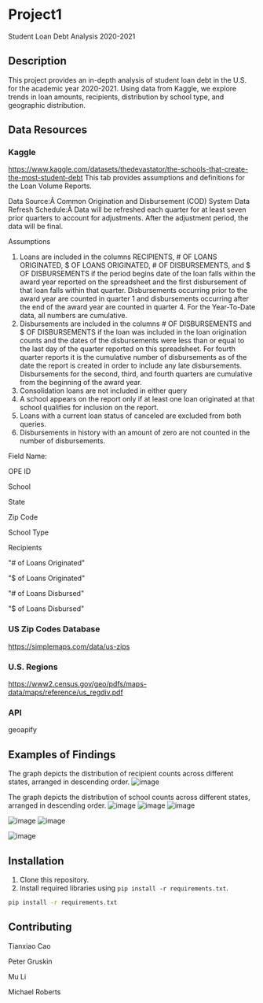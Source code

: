 # Project1
Student Loan Debt Analysis 2020-2021

## Description
This project provides an in-depth analysis of student loan debt in the U.S. for the academic year 2020-2021. Using data from Kaggle, we explore trends in loan amounts, recipients, distribution by school type, and geographic distribution.

## Data Resources
### Kaggle
https://www.kaggle.com/datasets/thedevastator/the-schools-that-create-the-most-student-debt
This tab provides assumptions and definitions for the Loan Volume Reports.

Data Source:Â Common Origination and Disbursement (COD) System
Data Refresh Schedule:Â Data will be refreshed each quarter for at least seven prior quarters to account for adjustments. After the adjustment period, the data will be final.

Assumptions
1. Loans are included in the columns RECIPIENTS, # OF LOANS ORIGINATED, $ OF LOANS ORIGINATED, # OF DISBURSEMENTS, and $ OF DISBURSEMENTS if the period begins date of the loan falls within the award year reported on the spreadsheet and the first disbursement of that loan falls within that quarter. Disbursements occurring prior to the award year are counted in quarter 1 and disbursements occurring after the end of the award year are counted in quarter 4. For the Year-To-Date data, all numbers are cumulative.
2. Disbursements are included in the columns # OF DISBURSEMENTS and $ OF DISBURSEMENTS if the loan was included in the loan origination counts and the dates of the disbursements were less than or equal to the last day of the quarter reported on this spreadsheet. For fourth quarter reports it is the cumulative number of disbursements as of the date the report is created in order to include any late disbursements. Disbursements for the second, third, and fourth quarters are cumulative from the beginning of the award year.
3. Consolidation loans are not included in either query
4. A school appears on the report only if at least one loan originated at that school qualifies for inclusion on the report.
5. Loans with a current loan status of canceled are excluded from both queries.
6. Disbursements in history with an amount of zero are not counted in the number of disbursements.

Field Name:

OPE ID

School

State

Zip Code

School Type

Recipients

"# of Loans Originated"

"$ of Loans Originated"

"# of Loans Disbursed"

"$ of Loans Disbursed"

### US Zip Codes Database
https://simplemaps.com/data/us-zips

### U.S. Regions

https://www2.census.gov/geo/pdfs/maps-data/maps/reference/us_regdiv.pdf

### API
geoapify



## Examples of Findings


The graph depicts the distribution of recipient counts across different states, arranged in descending order.
![image](https://github.com/wemlaztdj/Project1/assets/19890554/8a34c027-6cdf-4e9d-b6ca-accfc9899e92)

The graph depicts the distribution of school counts across different states, arranged in descending order.
![image](https://github.com/wemlaztdj/Project1/assets/19890554/569eaab2-f7af-40a0-83b2-281c391efc23)
![image](https://github.com/wemlaztdj/Project1/assets/19890554/d7bef1fd-c29d-4d9b-b5c0-a0a7b413f4ad)
![image](https://github.com/wemlaztdj/Project1/assets/19890554/f688f4e6-0d26-4a2d-82c9-b346eb7929f8)


![image](https://github.com/wemlaztdj/Project1/assets/19890554/f2f1c2f3-a7da-4b98-800a-68864f3cf457)
![image](https://github.com/wemlaztdj/Project1/assets/19890554/236ea933-e22d-4623-948d-dd00b8ad54e4)

![image](https://github.com/wemlaztdj/Project1/assets/19890554/146e98cc-bb7b-4809-911f-ae1d9ba7eb53)


## Installation

1. Clone this repository.
2. Install required libraries using `pip install -r requirements.txt`.
```bash
pip install -r requirements.txt
```
## Contributing

Tianxiao Cao

Peter Gruskin

Mu Li

Michael Roberts


